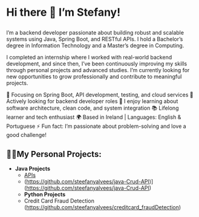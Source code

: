 <h1>

Hi there 👋 I’m Stefany! </h1>


I’m a backend developer passionate about building robust and scalable systems using Java, Spring Boot, and RESTful APIs. 
I hold a Bachelor’s degree in Information Technology and a Master’s degree in Computing.

I completed an internship where I worked with real-world backend development, and since then, 
I’ve been continuously improving my skills through personal projects and advanced studies. 
I’m currently looking for new opportunities to grow professionally and contribute to meaningful projects.

🌱 Focusing on Spring Boot, API development, testing, and cloud services
🚀 Actively looking for backend developer roles
💬 I enjoy learning about software architecture, clean code, and system integration
📚 Lifelong learner and tech enthusiast
🌍 Based in Ireland | Languages: English & Portuguese
⚡ Fun fact: I’m passionate about problem-solving and love a good challenge!


 

<h2>👨‍💻My Personal Projects:</h2>

- <b>Java Projects </b>
  - [APIs](https://github.com/steefanyalvees/productAPI)
  - (https://github.com/steefanyalvees/java-Crud-API)](https://github.com/steefanyalvees/java-Crud-API)
  - <b>Python Projects</b>
  - Credit Card Fraud Detection (https://github.com/steefanyalvees/creditcard_fraudDetection)






